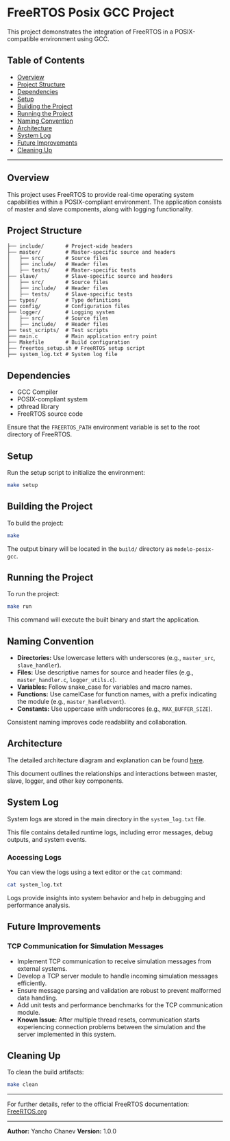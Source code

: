 # FreeRTOS Posix GCC Project

This project demonstrates the integration of FreeRTOS in a POSIX-compatible environment using GCC.

## Table of Contents
- [Overview](#overview)
- [Project Structure](#project-structure)
- [Dependencies](#dependencies)
- [Setup](#setup)
- [Building the Project](#building-the-project)
- [Running the Project](#running-the-project)
- [Naming Convention](#naming-convention)
- [Architecture](#architecture)
- [System Log](#system-log)
- [Future Improvements](#future-improvements)
- [Cleaning Up](#cleaning-up)

---

## Overview
This project uses FreeRTOS to provide real-time operating system capabilities within a POSIX-compliant environment. The application consists of master and slave components, along with logging functionality.

## Project Structure
```
├── include/       # Project-wide headers
├── master/        # Master-specific source and headers
│   ├── src/       # Source files
│   ├── include/   # Header files
│   ├── tests/     # Master-specific tests
├── slave/         # Slave-specific source and headers
│   ├── src/       # Source files
│   ├── include/   # Header files
│   ├── tests/     # Slave-specific tests
├── types/         # Type definitions
├── config/        # Configuration files
├── logger/        # Logging system
│   ├── src/       # Source files
│   ├── include/   # Header files
├── test_scripts/  # Test scripts
├── main.c         # Main application entry point
├── Makefile       # Build configuration
├── freertos_setup.sh # FreeRTOS setup script
├── system_log.txt # System log file
```

## Dependencies
- GCC Compiler
- POSIX-compliant system
- pthread library
- FreeRTOS source code

Ensure that the `FREERTOS_PATH` environment variable is set to the root directory of FreeRTOS.

## Setup
Run the setup script to initialize the environment:
```bash
make setup
```

## Building the Project
To build the project:
```bash
make
```
The output binary will be located in the `build/` directory as `modelo-posix-gcc`.

## Running the Project
To run the project:
```bash
make run
```
This command will execute the built binary and start the application.

## Naming Convention
- **Directories:** Use lowercase letters with underscores (e.g., `master_src`, `slave_handler`).
- **Files:** Use descriptive names for source and header files (e.g., `master_handler.c`, `logger_utils.c`).
- **Variables:** Follow snake_case for variables and macro names.
- **Functions:** Use camelCase for function names, with a prefix indicating the module (e.g., `master_handleEvent`).
- **Constants:** Use uppercase with underscores (e.g., `MAX_BUFFER_SIZE`).

Consistent naming improves code readability and collaboration.

## Architecture
The detailed architecture diagram and explanation can be found [here](https://docs.google.com/document/d/15yoyWX8DCxcP7g0IB26MCoQuK6t1syV5jzvsIHMFAbM/edit?tab=t.0).

This document outlines the relationships and interactions between master, slave, logger, and other key components.

## System Log
System logs are stored in the main directory in the `system_log.txt` file.

This file contains detailed runtime logs, including error messages, debug outputs, and system events.

### Accessing Logs
You can view the logs using a text editor or the `cat` command:
```bash
cat system_log.txt
```
Logs provide insights into system behavior and help in debugging and performance analysis.

## Future Improvements
### TCP Communication for Simulation Messages
- Implement TCP communication to receive simulation messages from external systems.
- Develop a TCP server module to handle incoming simulation messages efficiently.
- Ensure message parsing and validation are robust to prevent malformed data handling.
- Add unit tests and performance benchmarks for the TCP communication module.
- **Known Issue:** After multiple thread resets, communication starts experiencing connection problems between the simulation and the server implemented in this system.

## Cleaning Up
To clean the build artifacts:
```bash
make clean
```

---

For further details, refer to the official FreeRTOS documentation: [FreeRTOS.org](https://freertos.org/Creating-a-new-FreeRTOS-project.html)

---
**Author:** Yancho Chanev
**Version:** 1.0.0


